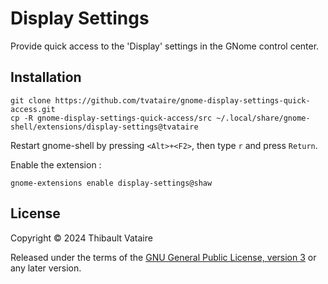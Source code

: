 # Display Settings
Provide quick access to the 'Display' settings in the GNome control center.
## Installation
```shell
git clone https://github.com/tvataire/gnome-display-settings-quick-access.git
cp -R gnome-display-settings-quick-access/src ~/.local/share/gnome-shell/extensions/display-settings@tvataire
```
Restart gnome-shell by pressing `<Alt>+<F2>`, then type `r` and press `Return`.

Enable the extension : 
```shell
gnome-extensions enable display-settings@shaw
```
## License
Copyright &copy; 2024 Thibault Vataire

Released under the terms of the [GNU General Public License, version 3](https://gnu.org/licenses/gpl.html) or any later version.
